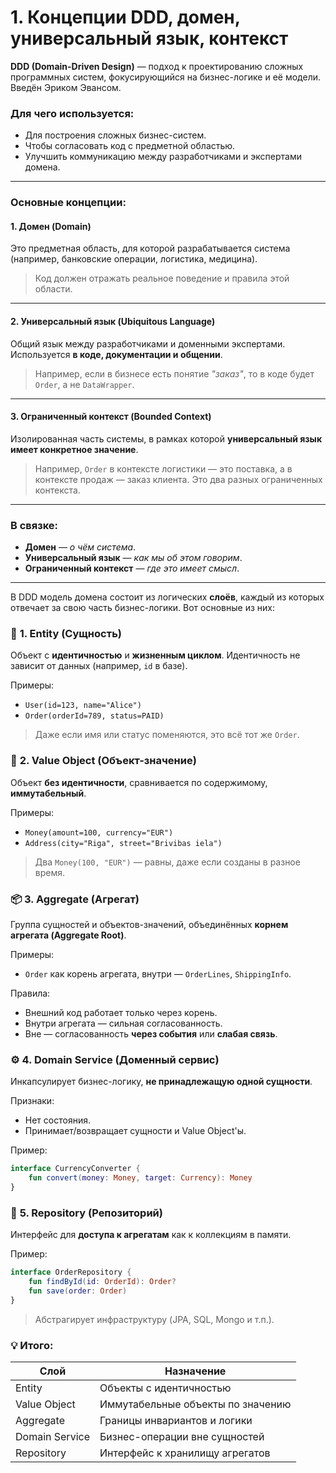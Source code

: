 # 1. Концепции DDD, домен, универсальный язык, контекст

**DDD (Domain-Driven Design)** — подход к проектированию сложных программных систем, 
фокусирующийся на бизнес-логике и её модели. Введён Эриком Эвансом.

### Для чего используется:

* Для построения сложных бизнес-систем.
* Чтобы согласовать код с предметной областью.
* Улучшить коммуникацию между разработчиками и экспертами домена.

---

### Основные концепции:

#### **1. Домен (Domain)**

Это предметная область, для которой разрабатывается система (например, банковские операции, логистика, медицина).

> Код должен отражать реальное поведение и правила этой области.

---

#### **2. Универсальный язык (Ubiquitous Language)**

Общий язык между разработчиками и доменными экспертами. Используется **в коде, документации и общении**.

> Например, если в бизнесе есть понятие *"заказ"*, то в коде будет `Order`, а не `DataWrapper`.

---

#### **3. Ограниченный контекст (Bounded Context)**

Изолированная часть системы, в рамках которой **универсальный язык имеет конкретное значение**.

> Например, `Order` в контексте логистики — это поставка, а в контексте продаж — заказ клиента. Это два разных ограниченных контекста.

---

### В связке:

* **Домен** — *о чём система*.
* **Универсальный язык** — *как мы об этом говорим*.
* **Ограниченный контекст** — *где это имеет смысл*.

---

В DDD модель домена состоит из логических **слоёв**, каждый из которых отвечает за свою часть бизнес-логики. Вот основные из них:

### 🧱 **1. Entity (Сущность)**

Объект с **идентичностью** и **жизненным циклом**.
Идентичность не зависит от данных (например, `id` в базе).

Примеры:

* `User(id=123, name="Alice")`
* `Order(orderId=789, status=PAID)`

> Даже если имя или статус поменяются, это всё тот же `Order`.

### 💎 **2. Value Object (Объект-значение)**

Объект **без идентичности**, сравнивается по содержимому, **иммутабельный**.

Примеры:

* `Money(amount=100, currency="EUR")`
* `Address(city="Riga", street="Brivibas iela")`

> Два `Money(100, "EUR")` — равны, даже если созданы в разное время.

### 📦 **3. Aggregate (Агрегат)**

Группа сущностей и объектов-значений, объединённых **корнем агрегата (Aggregate Root)**.

Примеры:

* `Order` как корень агрегата, внутри — `OrderLines`, `ShippingInfo`.

Правила:

* Внешний код работает только через корень.
* Внутри агрегата — сильная согласованность.
* Вне — согласованность **через события** или **слабая связь**.

### ⚙️ **4. Domain Service (Доменный сервис)**

Инкапсулирует бизнес-логику, **не принадлежащую одной сущности**.

Признаки:

* Нет состояния.
* Принимает/возвращает сущности и Value Object'ы.

Пример:

```kotlin
interface CurrencyConverter {
    fun convert(money: Money, target: Currency): Money
}
```

### 🧩 **5. Repository (Репозиторий)**

Интерфейс для **доступа к агрегатам** как к коллекциям в памяти.

Пример:

```kotlin
interface OrderRepository {
    fun findById(id: OrderId): Order?
    fun save(order: Order)
}
```

> Абстрагирует инфраструктуру (JPA, SQL, Mongo и т.п.).

### 💡 Итого:

| Слой           | Назначение                        |
| -------------- | --------------------------------- |
| Entity         | Объекты с идентичностью           |
| Value Object   | Иммутабельные объекты по значению |
| Aggregate      | Границы инвариантов и логики      |
| Domain Service | Бизнес-операции вне сущностей     |
| Repository     | Интерфейс к хранилищу агрегатов   |
